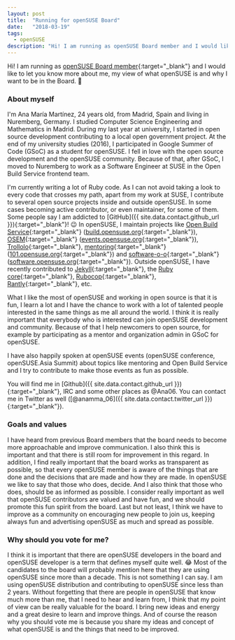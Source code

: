```yaml
---
layout: post
title:  "Running for openSUSE Board"
date:   "2018-03-19"
tags: 
  - openSUSE
description: "Hi! I am running as openSUSE Board member and I would like to let you know more about me, my view of what openSUSE is and why I want to be in the Board. :raised_hands:"
---
```


Hi! I am running as [openSUSE Board member](https://en.opensuse.org/openSUSE:Board_election){:target="_blank"} and I would like to let you know more about me, my view of what openSUSE is and why I want to be in the Board. :raised_hands:

### About myself

I'm Ana María Martínez, 24 years old, from Madrid, Spain and living in Nuremberg, Germany. I studied Computer Science Engineering and Mathematics in Madrid. During my last year at university, I started in open source development contributing to a local open government project. At the end of my university studies (2016), I participated in Google Summer of Code (GSoC) as a student for openSUSE. I fell in love with the open source development and the openSUSE community. Because of that, after GSoC, I moved to Nuremberg to work as a Software Engineer at SUSE in the Open Build Service frontend team.

I'm currently writing a lot of Ruby code. As I can not avoid taking a look to every code that crosses my path, apart from my work at SUSE, I contribute to several open source projects inside and outside openSUSE. In some cases becoming active contributor, or even maintainer, for some of them. Some people say I am addicted to [GitHub]({{ site.data.contact.github_url }}){:target="_blank"}! :wink: In openSUSE, I maintain projects like [Open Build Service](https://github.com/openSUSE/open-build-service){:target="_blank"} ([build.opensuse.org](https://build.opensuse.org){:target="_blank"}), [OSEM](https://github.com/openSUSE/osem){:target="_blank"} ([events.opensuse.org](https://events.opensuse.org){:target="_blank"}), [Trollolo](https://github.com/openSUSE/trollolo){:target="_blank"}, [mentoring](https://github.com/openSUSE/mentoring){:target="_blank"} ([101.opensuse.org](http://101.opensuse.org){:target="_blank"}) and [software-o-o](https://github.com/openSUSE/software-o-o){:target="_blank"} ([software.opensuse.org](https://software.opensuse.org){:target="_blank"}). Outside openSUSE, I have recently contributed to [Jekyll](https://github.com/jekyll/jekyll){:target="_blank"}, the [Ruby core](https://github.com/ruby/ruby){:target="_blank"}, [Rubocop](https://github.com/bbatsov/rubocop){:target="_blank"}, [Rantly](https://github.com/rantly-rb/rantly){:target="_blank"}, etc.

What I like the most of openSUSE and working in open source is that it is fun, I learn a lot and I have the chance to work with a lot of talented people interested in the same things as me all around the world. I think it is really important that everybody who is interested can join openSUSE development and community. Because of that I help newcomers to open source, for example by participating as a mentor and organization admin in GSoC for openSUSE.

I have also happily spoken at openSUSE events (openSUSE conference, openSUSE.Asia Summit) about topics like mentoring and Open Build Service and I try to contribute to make those events as fun as possible.

You will find me in [Github]({{ site.data.contact.github_url }}){:target="_blank"}, IRC and some other places as @Ana06. You can contact me in Twitter as well ([@anamma_06]({{ site.data.contact.twitter_url }}){:target="_blank"}).


### Goals and values

I have heard from previous Board members that the board needs to become more approachable and improve communication. I also think this is important and that there is still room for improvement in this regard.
In addition, I find really important that the board works as transparent as possible, so that every openSUSE member is aware of the things that are done and the decisions that are made and how they are made. In openSUSE we like to say that those who does, decide. And I also think that those who does, should be as informed as possible.
I consider really important as well that openSUSE contributors are valued and have fun, and we should promote this fun spirit from the board.
Last but not least, I think we have to improve as a community on encouraging new people to join us, keeping always fun and advertising openSUSE as much and spread as possible.


### Why should you vote for me?

I think it is important that there are openSUSE developers in the board and openSUSE developer is a term that defines myself quite well. :joy:
Most of the candidates to the board will probably mention here that they are using openSUSE since more than a decade. This is not something I can say. I am using openSUSE distribution and contributing to openSUSE since less than 2 years. Without forgetting that there are people in openSUSE that know much more than me, that I need to hear and learn from, I think that my point of view can be really valuable for the board. I bring new ideas and energy and a great desire to learn and improve things.
And of course the reason why you should vote me is because you share my ideas and concept of what openSUSE is and the things that need to be improved.
